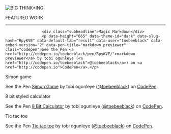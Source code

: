 ![BIG THINK*ING](http://media.cargocollective.com/1/23/751720/headerimg/BIGT-HINK-I_NG.png)

<div class="center">
                    <div class="headline">FEATURED WORK</div>
                    <hr>

                    <div class="subheadline">Magic Markdown</div>
                    <p data-height="665" data-theme-id="dark" data-slug-hash="RpyKVE" data-default-tab="result" data-user="toebeeblack" data-embed-version="2" data-pen-title="markdown previewer" class="codepen">See the Pen <a href="http://codepen.io/toebeeblack/pen/RpyKVE/">markdown previewer</a> by tobi ogunleye (<a href="http://codepen.io/toebeeblack">@toebeeblack</a>) on <a href="http://codepen.io">CodePen</a>.</p>

<div class="subheadline">Simon game</div>
<p data-height="665" data-theme-id="dark" data-slug-hash="xqKMpr" data-default-tab="result" data-user="toebeeblack" data-embed-version="2" data-pen-title="Simon Game" class="codepen">See the Pen <a href="http://codepen.io/toebeeblack/pen/xqKMpr/">Simon Game</a> by tobi ogunleye (<a href="http://codepen.io/toebeeblack">@toebeeblack</a>) on <a href="http://codepen.io">CodePen</a>.
</p>

<div class="subheadline">8 bit styled calculator</div>
<p data-height="265" data-theme-id="dark" data-slug-hash="ygPmQx" data-default-tab="result" data-user="toebeeblack" data-embed-version="2" data-pen-title="8 Bit Calculator" class="codepen">See the Pen <a href="http://codepen.io/toebeeblack/pen/ygPmQx/">8 Bit Calculator</a> by tobi ogunleye (<a href="http://codepen.io/toebeeblack">@toebeeblack</a>) on <a href="http://codepen.io">CodePen</a>.
</p>

<div class="subheadline">Tic tac toe</div>
<p data-height="500" data-theme-id="dark" data-slug-hash="pRBJYO" data-default-tab="result" data-user="toebeeblack" data-embed-version="2" data-pen-title="Tic tac toe" class="codepen">See the Pen <a href="http://codepen.io/toebeeblack/pen/pRBJYO/">Tic tac toe</a> by tobi ogunleye (<a href="http://codepen.io/toebeeblack">@toebeeblack</a>) on <a href="http://codepen.io">CodePen</a>.</p>
</div>

